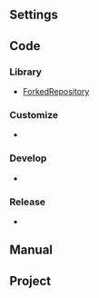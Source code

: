 ## Settings

## Code
### Library
* [ForkedRepository](https://github.com/WannaSleep3254/ForkedRepository)

### Customize
*

### Develop
*

### Release
*

## Manual


## Project
